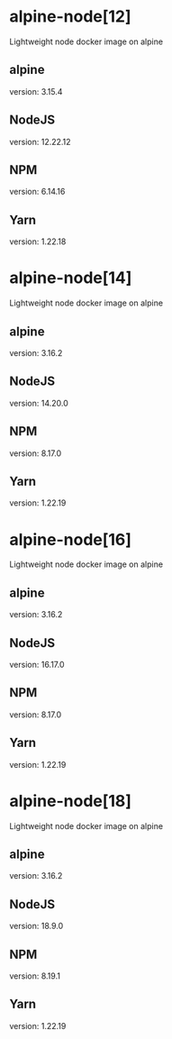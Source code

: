 # alpine-node[12]
Lightweight node docker image on alpine

## alpine
version: 3.15.4

## NodeJS
version: 12.22.12

## NPM
version: 6.14.16

## Yarn
version: 1.22.18

# alpine-node[14]
Lightweight node docker image on alpine

## alpine
version: 3.16.2

## NodeJS
version: 14.20.0

## NPM
version: 8.17.0

## Yarn
version: 1.22.19

# alpine-node[16]
Lightweight node docker image on alpine

## alpine
version: 3.16.2

## NodeJS
version: 16.17.0

## NPM
version: 8.17.0

## Yarn
version: 1.22.19

# alpine-node[18]
Lightweight node docker image on alpine

## alpine
version: 3.16.2

## NodeJS
version: 18.9.0

## NPM
version: 8.19.1

## Yarn
version: 1.22.19
